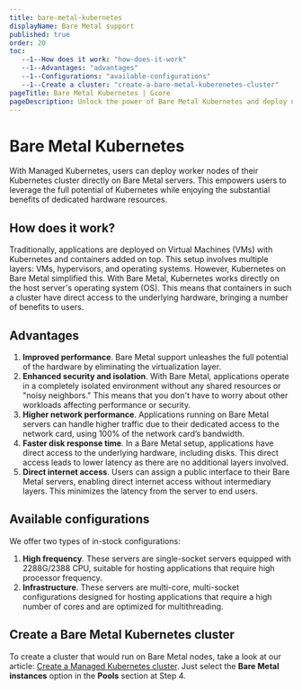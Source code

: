 ```yaml
---
title: bare-metal-kubernetes
displayName: Bare Metal support
published: true
order: 20
toc:
   --1--How does it work: "how-does-it-work"
   --1--Advantages: "advantages"
   --1--Configurations: "available-configurations"
   --1--Create a cluster: "create-a-bare-metal-kuberenetes-cluster"
pageTitle: Bare Metal Kubernetes | Gcore
pageDescription: Unlock the power of Bare Metal Kubernetes and deploy nodes directly on physical servers for better performance, security, and direct internet access.
---
```

# Bare Metal Kubernetes

With Managed Kubernetes, users can deploy worker nodes of their Kubernetes cluster directly on Bare Metal servers. This empowers users to leverage the full potential of Kubernetes while enjoying the substantial benefits of dedicated hardware resources.

## How does it work?

Traditionally, applications are deployed on Virtual Machines (VMs) with Kubernetes and containers added on top. This setup involves multiple layers: VMs, hypervisors, and operating systems. However, Kubernetes on Bare Metal simplified this. With Bare Metal, Kubernetes works directly on the host server's operating system (OS). This means that containers in such a cluster have direct access to the underlying hardware, bringing a number of benefits to users.

## Advantages

1. **Improved performance**. Bare Metal support unleashes the full potential of the hardware by eliminating the virtualization layer. 
2. **Enhanced security and isolation**. With Bare Metal, applications operate in a completely isolated environment without any shared resources or "noisy neighbors." This means that you don't have to worry about other workloads affecting performance or security.
3. **Higher network performance**. Applications running on Bare Metal servers can handle higher traffic due to their dedicated access to the network card, using 100% of the network card’s bandwidth.
4. **Faster disk response time**. In a Bare Metal setup, applications have direct access to the underlying hardware, including disks. This direct access leads to lower latency as there are no additional layers involved.
5. **Direct internet access**. Users can assign a public interface to their Bare Metal servers, enabling direct internet access without intermediary layers. This minimizes the latency from the server to end users.

## Available configurations

We offer two types of in-stock configurations:

1. **High frequency**. These servers are single-socket servers equipped with 2288G/2388 CPU, suitable for hosting applications that require high processor frequency.
2. **Infrastructure**. These servers are multi-core, multi-socket configurations designed for hosting applications that require a high number of cores and are optimized for multithreading.

## Create a Bare Metal Kubernetes cluster

To create a cluster that would run on Bare Metal nodes, take a look at our article: <a href="https://gcore.com/docs/cloud/kubernetes/clusters/create-a-kubernetes-cluster" target="_blank">Create a Managed Kubernetes cluster</a>. Just select the **Bare Metal instances** option in the **Pools** section at Step 4.


